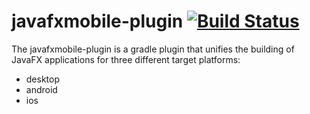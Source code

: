 # javafxmobile-plugin [![Build Status](https://travis-ci.org/javafxports/javafxmobile-plugin.svg?branch=master)](https://travis-ci.org/javafxports/javafxmobile-plugin)

The javafxmobile-plugin is a gradle plugin that unifies the building of JavaFX applications for three different target platforms:

* desktop
* android
* ios
